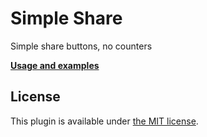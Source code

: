 # Simple Share

Simple share buttons, no counters

**[Usage and examples](https://tmpfiles.xyz/simple-share/)**

## License

This plugin is available under [the MIT license](http://opensource.org/licenses/MIT).
